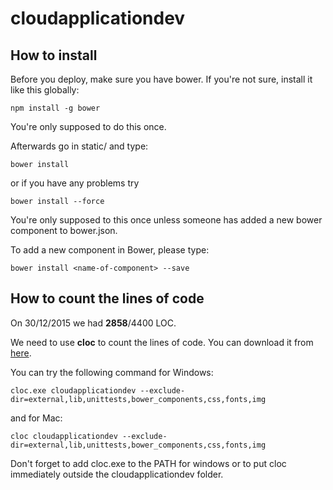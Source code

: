 # cloudapplicationdev

## How to install

Before you deploy, make sure you have bower.
If you're not sure, install it like this globally:

```
npm install -g bower
```

You're only supposed to do this once.

Afterwards go in static/ and type:

```
bower install
```

or if you have any problems try

```
bower install --force
```


You're only supposed to this once unless someone has added a new bower component to bower.json.

To add a new component in Bower, please type:

```
bower install <name-of-component> --save
```


## How to count the lines of code

On 30/12/2015 we had **2858**/4400 LOC.

We need to use **cloc** to count the lines of code. You can download it from [here](http://cloc.sourceforge.net/).

You can try the following command for Windows:
```
cloc.exe cloudapplicationdev --exclude-dir=external,lib,unittests,bower_components,css,fonts,img
```

and for Mac:
```
cloc cloudapplicationdev --exclude-dir=external,lib,unittests,bower_components,css,fonts,img
```

Don't forget to add cloc.exe to the PATH for windows or to put cloc immediately outside the cloudapplicationdev folder.
